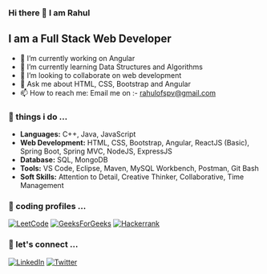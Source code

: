 ### Hi there 👋 I am Rahul

## I am a Full Stack Web Developer

- 🔭 I’m currently working on Angular
- 🌱 I’m currently learning Data Structures and Algorithms
- 👯 I’m looking to collaborate on web development
- 💬 Ask me about HTML, CSS, Bootstrap and Angular
- 📫 How to reach me: Email me on :- rahulofspv@gmail.com

### 📍 things i do ...
- **Languages:** C++, Java, JavaScript
- **Web Development:** HTML, CSS, Bootstrap, Angular, ReactJS (Basic), Spring Boot, Spring MVC, NodeJS, ExpressJS
- **Database:** SQL, MongoDB
- **Tools:** VS Code, Eclipse, Maven, MySQL Workbench, Postman, Git Bash
- **Soft Skills:** Attention to Detail, Creative Thinker, Collaborative, Time Management

### 📍 coding profiles ...

[![LeetCode](https://img.shields.io/badge/LeetCode-000000?style=for-the-badge&logo=LeetCode&logoColor=#d16c06)](https://leetcode.com/itsrahulhere/)  [![GeeksForGeeks](https://img.shields.io/badge/GeeksforGeeks-gray?style=for-the-badge&logo=geeksforgeeks&logoColor=35914c)](https://auth.geeksforgeeks.org/user/itsrahulhere_/practice/) [![Hackerrank](https://img.shields.io/badge/-Hackerrank-2EC866?style=for-the-badge&logo=HackerRank&logoColor=white)](https://www.hackerrank.com/itsrahulhere_)

### 📍 let's connect ...

[![LinkedIn](https://img.shields.io/badge/linkedin-%230077B5.svg?style=for-the-badge&logo=linkedin&logoColor=white)](https://www.linkedin.com/in/itsrahulhere/)  [![Twitter](https://img.shields.io/badge/Twitter-%231DA1F2.svg?style=for-the-badge&logo=Twitter&logoColor=white)](https://twitter.com/itsrahulhere_)






<!-- ## 📍 things i do ..

- **Languages:** C++, Java, JavaScript
- **Web Development:** HTML, CSS, Bootstrap, Angular, ReactJS (Basic), Spring Boot, Spring MVC, NodeJS, ExpressJS
- **Database:** SQL, MongoDB
- **Tools:** VS Code, Eclipse, Maven, MySQL Workbench, Postman, Git Bash
- **Soft Skills:** Attention to Detail, Creative Thinker, Collaborative, Time Management -->

<!--  <h1 align="center">Hi 👋, I'm Rahul</h1>
<h3 align="center">A computer science student</h3>

<p align="left"> <a href="https://github.com/ryo-ma/github-profile-trophy"><img src="https://github-profile-trophy.vercel.app/?username=itsrahulhere" alt="itsrahulhere" /></a> </p>

<p align="left"> <a href="https://twitter.com/itsrahulhere_" target="blank"><img src="https://img.shields.io/twitter/follow/itsrahulhere_?logo=twitter&style=for-the-badge" alt="itsrahulhere_" /></a> </p>

<h3 align="left">Connect with me:</h3>
<p align="left">
<a href="https://twitter.com/itsrahulhere_" target="blank"><img align="center" src="https://raw.githubusercontent.com/rahuldkjain/github-profile-readme-generator/master/src/images/icons/Social/twitter.svg" alt="itsrahulhere_" height="30" width="40" /></a>
<a href="https://linkedin.com/in/itsrahulhere" target="blank"><img align="center" src="https://raw.githubusercontent.com/rahuldkjain/github-profile-readme-generator/master/src/images/icons/Social/linked-in-alt.svg" alt="itsrahulhere" height="30" width="40" /></a>
<a href="https://www.hackerrank.com/itsrahulhere_" target="blank"><img align="center" src="https://raw.githubusercontent.com/rahuldkjain/github-profile-readme-generator/master/src/images/icons/Social/hackerrank.svg" alt="itsrahulhere_" height="30" width="40" /></a>
<a href="https://auth.geeksforgeeks.org/user/itsrahulhere_/practice/" target="blank"><img align="center" src="https://raw.githubusercontent.com/rahuldkjain/github-profile-readme-generator/master/src/images/icons/Social/geeks-for-geeks.svg" alt="itsrahulhere_/practice/" height="30" width="40" /></a>
</p>

<h3 align="left">Languages and Tools:</h3>
<p align="left"> <a href="https://getbootstrap.com" target="_blank" rel="noreferrer"> <img src="https://raw.githubusercontent.com/devicons/devicon/master/icons/bootstrap/bootstrap-plain-wordmark.svg" alt="bootstrap" width="40" height="40"/> </a> <a href="https://www.cprogramming.com/" target="_blank" rel="noreferrer"> <img src="https://raw.githubusercontent.com/devicons/devicon/master/icons/c/c-original.svg" alt="c" width="40" height="40"/> </a> <a href="https://www.w3schools.com/cpp/" target="_blank" rel="noreferrer"> <img src="https://raw.githubusercontent.com/devicons/devicon/master/icons/cplusplus/cplusplus-original.svg" alt="cplusplus" width="40" height="40"/> </a> <a href="https://www.w3schools.com/css/" target="_blank" rel="noreferrer"> <img src="https://raw.githubusercontent.com/devicons/devicon/master/icons/css3/css3-original-wordmark.svg" alt="css3" width="40" height="40"/> </a> <a href="https://expressjs.com" target="_blank" rel="noreferrer"> <img src="https://raw.githubusercontent.com/devicons/devicon/master/icons/express/express-original-wordmark.svg" alt="express" width="40" height="40"/> </a> <a href="https://flutter.dev" target="_blank" rel="noreferrer"> <img src="https://www.vectorlogo.zone/logos/flutterio/flutterio-icon.svg" alt="flutter" width="40" height="40"/> </a> <a href="https://heroku.com" target="_blank" rel="noreferrer"> <img src="https://www.vectorlogo.zone/logos/heroku/heroku-icon.svg" alt="heroku" width="40" height="40"/> </a> <a href="https://www.w3.org/html/" target="_blank" rel="noreferrer"> <img src="https://raw.githubusercontent.com/devicons/devicon/master/icons/html5/html5-original-wordmark.svg" alt="html5" width="40" height="40"/> </a> <a href="https://developer.mozilla.org/en-US/docs/Web/JavaScript" target="_blank" rel="noreferrer"> <img src="https://raw.githubusercontent.com/devicons/devicon/master/icons/javascript/javascript-original.svg" alt="javascript" width="40" height="40"/> </a> <a href="https://www.mongodb.com/" target="_blank" rel="noreferrer"> <img src="https://raw.githubusercontent.com/devicons/devicon/master/icons/mongodb/mongodb-original-wordmark.svg" alt="mongodb" width="40" height="40"/> </a> <a href="https://www.mysql.com/" target="_blank" rel="noreferrer"> <img src="https://raw.githubusercontent.com/devicons/devicon/master/icons/mysql/mysql-original-wordmark.svg" alt="mysql" width="40" height="40"/> </a> <a href="https://nodejs.org" target="_blank" rel="noreferrer"> <img src="https://raw.githubusercontent.com/devicons/devicon/master/icons/nodejs/nodejs-original-wordmark.svg" alt="nodejs" width="40" height="40"/> </a> <a href="https://postman.com" target="_blank" rel="noreferrer"> <img src="https://www.vectorlogo.zone/logos/getpostman/getpostman-icon.svg" alt="postman" width="40" height="40"/> </a> <a href="https://reactjs.org/" target="_blank" rel="noreferrer"> <img src="https://raw.githubusercontent.com/devicons/devicon/master/icons/react/react-original-wordmark.svg" alt="react" width="40" height="40"/> </a> </p>

<p><img align="left" src="https://github-readme-stats.vercel.app/api/top-langs?username=itsrahulhere&show_icons=true&locale=en&layout=compact" alt="itsrahulhere" /></p>

<p>&nbsp;<img align="center" src="https://github-readme-stats.vercel.app/api?username=itsrahulhere&show_icons=true&locale=en" alt="itsrahulhere" /></p>

<p><img align="center" src="https://github-readme-streak-stats.herokuapp.com/?user=itsrahulhere&" alt="itsrahulhere" /></p>
 -->
